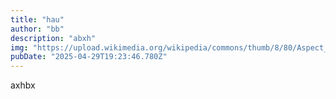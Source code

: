 ```yaml
---
title: "hau"
author: "bb"
description: "abxh"
img: "https://upload.wikimedia.org/wikipedia/commons/thumb/8/80/Aspect_ratio_-_16x9.svg/2560px-Aspect_ratio_-_16x9.svg.png"
pubDate: "2025-04-29T19:23:46.780Z"
---
```


axhbx